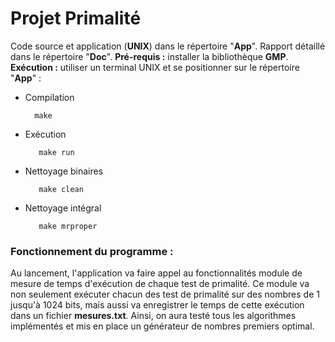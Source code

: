 # Projet Primalité
Code source et application (**UNIX**) dans le répertoire "**App**". 
Rapport détaillé dans le répertoire "**Doc**".
**Pré-requis :** installer la bibliothèque **GMP**.  
**Exécution :** utiliser un terminal UNIX et se positionner sur le répertoire "**App**" :    

* Compilation

		make

* Exécution

		 make run
	
* Nettoyage binaires

		 make clean
		
* Nettoyage intégral
		
		 make mrproper


### Fonctionnement du programme :  
Au lancement, l'application va faire appel au fonctionnalités module de mesure de temps d'exécution de chaque test de primalité. Ce module va non seulement exécuter chacun des test de primalité sur des nombres de 1 jusqu'à 1024 bits, mais aussi va enregistrer le temps de cette exécution dans un fichier **mesures.txt**.
Ainsi, on aura testé tous les algorithmes implémentés et mis en place un générateur de nombres premiers optimal.
